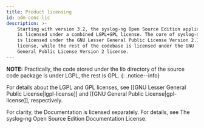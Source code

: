 ```yaml
---
title: Product licensing
id: adm-conc-lic
description: >-
    Starting with version 3.2, the syslog-ng Open Source Edition application
    is licensed under a combined LGPL+GPL license. The core of syslog-ng OSE
    is licensed under the GNU Lesser General Public License Version 2.1
    license, while the rest of the codebase is licensed under the GNU
    General Public License Version 2 license.
---
```


**NOTE:** Practically, the code stored under the lib directory of the source
code package is under LGPL, the rest is GPL.
{: .notice--info}

For details about the LGPL and GPL licenses, see
[[GNU Lesser General Public License|lgpl-license]] and
[[GNU General Public License|gpl-license]], respectively.

For clarity, the Documentation is licensed separately.
For details, see The syslog-ng Open Source Edition Documentation License.
